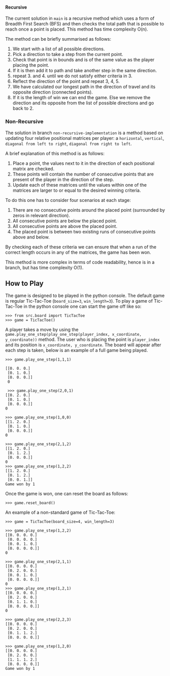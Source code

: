 #### Recursive

The current solution in `main` is a recursive method which uses a form of Breadth First Search (BFS) and then checks
the total path that is possible to reach once a point is placed. This method has time complexity O(n).

The method can be briefly summarised as follows: 

1. We start with a list of all possible directions. 
2. Pick a direction to take a step from the current point. 
3. Check that point is in bounds and is of the same value as the player placing the point.
4. If it is then add it to path and take another step in the same direction. 
5. repeat 3. and 4. until we do not satisfy either criteria in 3. 
6. Reflect the direction of the point and repeat 3, 4, 5. 
7. We have calculated our longest path in the direction of travel and its opposite direction (connected points).
8. If it is the length of win we can end the game. Else we remove the direction and its opposite from the list of possible directions and go back to 2.

### Non-Recursive
The solution in branch `non-recursive-implementation` is a method based on updating four relative positional matrices 
per player: a `horizontal`, `vertical`, `diagonal from left to right`, `diagonal from right to left`. 

A brief explanation of this method is as follows: 
1. Place a point, the values next to it in the direction of each positional matrix are checked. 
2. These points will contain the number of consecutive points that are present of the player in the direction of the step. 
3. Update each of these matrices until the values within one of the matrices are larger to or equal to the desired winning criteria.

To do this one has to consider four scenarios at each stage: 

1. There are no consecutive points around the placed point (surrounded by zeros in relevant direction).
2. All consecutive points are below the placed point.
3. All consecutive points are above the placed point.
4. The placed point is between two existing runs of consecutive points above and below.

By checking each of these criteria we can ensure that when a run of the correct length occurs in any of the matrices,
the game has been won. 

This method is more complex in terms of code readability, hence is in a branch, but has time complexity O(1).

## How to Play
The game is designed to be played in the python console. The default game is regular Tic-Tac-Toe
(`board_size=3`, `win_length=3`). 
To play a game of Tic-Tac-Toe in the python console one can start the game off like so:

```shell
>>> from src.board import TicTacToe
>>> game = TicTacToe()
```

A player takes a move by using the `game.play_one_step(play_one_step(player_index, x_coordinate, y_coordinate))` method.
The user who is placing the point is `player_index` and its position is `x_coordinate, y_coordinate`. 
The board will appear after each step is taken, below is an example of a full game being played. 
```shell
>>> game.play_one_step(1,1,1)

[[0. 0. 0.]
 [0. 1. 0.]
 [0. 0. 0.]]
 0
 
 >>> game.play_one_step(2,0,1)
[[0. 2. 0.]
 [0. 1. 0.]
 [0. 0. 0.]]
0

>>> game.play_one_step(1,0,0)
[[1. 2. 0.]
 [0. 1. 0.]
 [0. 0. 0.]]
0

>>> game.play_one_step(2,1,2)
[[1. 2. 0.]
 [0. 1. 2.]
 [0. 0. 0.]]
0
>>> game.play_one_step(1,2,2)
[[1. 2. 0.]
 [0. 1. 2.]
 [0. 0. 1.]]
Game won by 1
```
Once the game is won, one can reset the board as follows:

```shell
>>> game.reset_board()
```

An example of a non-standard game of Tic-Tac-Toe: 
```shell 
>>> game = TicTacToe(board_size=4, win_length=3)

>>> game.play_one_step(1,2,2)
[[0. 0. 0. 0.]
 [0. 0. 0. 0.]
 [0. 0. 1. 0.]
 [0. 0. 0. 0.]]
0

>>> game.play_one_step(2,1,1)
[[0. 0. 0. 0.]
 [0. 2. 0. 0.]
 [0. 0. 1. 0.]
 [0. 0. 0. 0.]]
0
>>> game.play_one_step(1,2,1)
[[0. 0. 0. 0.]
 [0. 2. 0. 0.]
 [0. 1. 1. 0.]
 [0. 0. 0. 0.]]
0

>>> game.play_one_step(2,2,3)
[[0. 0. 0. 0.]
 [0. 2. 0. 0.]
 [0. 1. 1. 2.]
 [0. 0. 0. 0.]]

>>> game.play_one_step(1,2,0)
[[0. 0. 0. 0.]
 [0. 2. 0. 0.]
 [1. 1. 1. 2.]
 [0. 0. 0. 0.]]
Game won by 1

```

